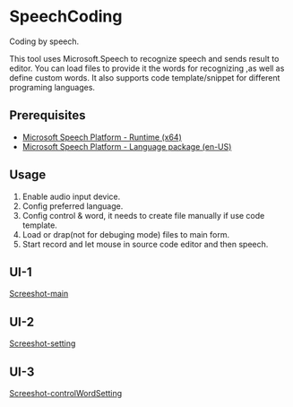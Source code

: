 # SpeechCoding
Coding by speech.

This tool uses Microsoft.Speech to recognize speech and sends result to editor. You can load files to provide it the words for recognizing 
,as well as define custom words. It also supports code template/snippet for different programing languages.

## Prerequisites
* [Microsoft Speech Platform - Runtime (x64)](https://www.microsoft.com/en-us/download/details.aspx?id=27225)
* [Microsoft Speech Platform - Language package (en-US)](https://www.microsoft.com/en-us/download/details.aspx?id=27224)

## Usage
1. Enable audio input device.
2. Config preferred language.
3. Config control & word, it needs to create file manually if use code template.
4. Load or drap(not for debuging mode) files to main form.
5. Start record and let mouse in source code editor and then speech.

## UI-1
[Screeshot-main](https://github.com/victor-wiki/StaticResources/blob/master/StaticResources/images/projs/SpeechCoding/main.png?raw=true)

## UI-2
[Screeshot-setting](https://github.com/victor-wiki/StaticResources/blob/master/StaticResources/images/projs/SpeechCoding/setting.png?raw=true)

## UI-3
[Screeshot-controlWordSetting](https://github.com/victor-wiki/StaticResources/blob/master/StaticResources/images/projs/SpeechCoding/controlWordSetting.png?raw=true)
